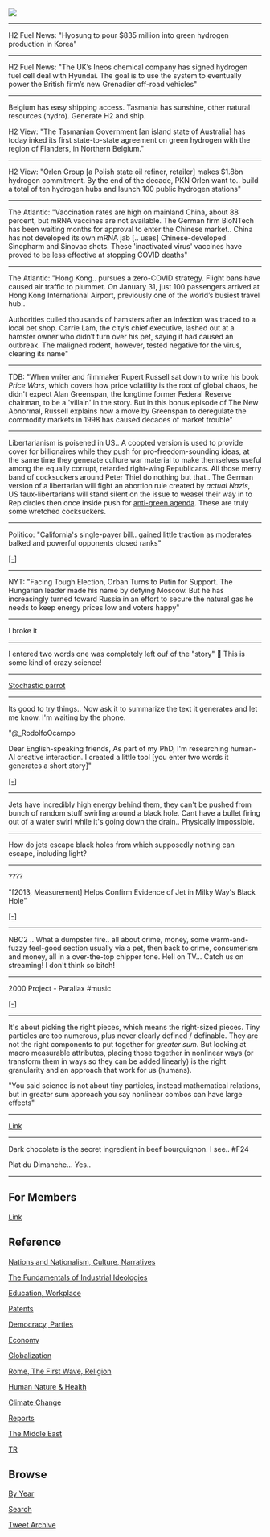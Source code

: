 <img src="https://drive.google.com/uc?export=view&id=1B2wf9R7AMH1d7Vw6e2mucLbIQ5NSjir7"/>

---

H2 Fuel News: "Hyosung to pour $835 million into green hydrogen
production in Korea"

---

H2 Fuel News: "The UK’s Ineos chemical company has signed hydrogen fuel
cell deal with Hyundai. The goal is to use the system to eventually
power the British firm’s new Grenadier off-road vehicles"

---

Belgium has easy shipping access. Tasmania has sunshine, other natural
resources (hydro). Generate H2 and ship.

H2 View: "The Tasmanian Government [an island state of Australia] has
today inked its first state-to-state agreement on green hydrogen with
the region of Flanders, in Northern Belgium."

---

H2 View: "Orlen Group [a Polish state oil refiner, retailer] makes
$1.8bn hydrogen commitment. By the end of the decade, PKN Orlen want
to..  build a total of ten hydrogen hubs and launch 100 public
hydrogen stations"

---

The Atlantic: "Vaccination rates are high on mainland China, about 88
percent, but mRNA vaccines are not available. The German firm BioNTech
has been waiting months for approval to enter the Chinese
market.. China has not developed its own mRNA jab [.. uses]
Chinese-developed Sinopharm and Sinovac shots. These 'inactivated
virus' vaccines have proved to be less effective at stopping COVID
deaths"

---

The Atlantic: "Hong Kong.. pursues a zero-COVID strategy. Flight bans
have caused air traffic to plummet. On January 31, just 100 passengers
arrived at Hong Kong International Airport, previously one of the
world’s busiest travel hub..

Authorities culled thousands of hamsters after an infection was traced
to a local pet shop. Carrie Lam, the city’s chief executive, lashed
out at a hamster owner who didn’t turn over his pet, saying it had
caused an outbreak. The maligned rodent, however, tested negative for
the virus, clearing its name"

---

TDB: "When writer and filmmaker Rupert Russell sat down to write his
book *Price Wars*, which covers how price volatility is the root of
global chaos, he didn't expect Alan Greenspan, the longtime former
Federal Reserve chairman, to be a 'villain' in the story. But in this
bonus episode of The New Abnormal, Russell explains how a move by
Greenspan to deregulate the commodity markets in 1998 has caused
decades of market trouble"

---

Libertarianism is poisened in US.. A coopted version is used to
provide cover for billionaires while they push for pro-freedom-sounding
ideas, at the same time they generate culture war material to make
themselves useful among the equally corrupt, retarded right-wing
Republicans. All those merry band of cocksuckers around Peter Thiel do
nothing but that.. The German version of a libertarian will fight
an abortion rule created by *actual Nazis*, US faux-libertarians will
stand silent on the issue to weasel their way in to Rep circles then once
inside push for [anti-green agenda](2022/01/faux-contrarians-faux-liberterians.md).
These are truly some wretched cocksuckers.

---

Politico: "California's single-payer bill.. gained little traction as
moderates balked and powerful opponents closed ranks"

[[-]](https://www.politico.com/news/2022/02/05/the-left-strikes-out-on-single-payer-even-in-liberal-california-00004992)

---

NYT: "Facing Tough Election, Orban Turns to Putin for Support. The
Hungarian leader made his name by defying Moscow. But he has
increasingly turned toward Russia in an effort to secure the natural
gas he needs to keep energy prices low and voters happy"

---

I broke it

---

I entered two words one was completely left ouf of the "story" 🤣
This is some kind of crazy science! 

---

[Stochastic parrot](2020/07/ai-comments.md#parrot)

---

Its good to try things.. Now ask it to summarize the text it generates
and let me know. I'm waiting by the phone.

"@_RodolfoOcampo

Dear English-speaking friends, As part of my PhD, I'm researching
human-AI creative interaction. I created a little tool [you enter two
words it generates a short story]"

[[-]](https://mobile.twitter.com/_RodolfoOcampo/status/1488379758551388168)

---

Jets have incredibly high energy behind them, they can't be pushed
from bunch of random stuff swirling around a black hole. Cant have a
bullet firing out of a water swirl while it's going down the
drain.. Physically impossible.

---

How do jets escape black holes from which supposedly nothing can
escape, including light?

---

????

"[2013, Measurement] Helps Confirm Evidence of Jet in Milky Way's Black Hole"

[[-]](https://www.nasa.gov/mission_pages/chandra/news/high-energy-particles-in-milky-way.html)

---

NBC2 .. What a dumpster fire.. all about crime, money, some
warm-and-fuzzy feel-good section usually via a pet, then back to
crime, consumerism and money, all in a over-the-top chipper tone. Hell
on TV... Catch us on streaming! I don't think so bitch!

---

2000 Project - Parallax \#music

[[-]](https://youtu.be/wP1DM1KhYvU)

---

It's about picking the right pieces, which means the right-sized
pieces. Tiny particles are too numerous, plus never clearly defined /
definable.  They are not the right components to put together for
*greater sum*. But looking at macro measurable attributes, placing
those together in nonlinear ways (or transform them in ways so they
can be added linearly) is the right granularity and an approach that
work for us (humans).

"You said science is not about tiny particles, instead mathematical
relations, but in greater sum approach you say nonlinear combos can
have large effects"

---

[Link](https://pbs.twimg.com/media/FK-476_WYAAT2pk?format=jpg&name=small)

---

Dark chocolate is the secret ingredient in beef bourguignon. I see.. \#F24

Plat du Dimanche... Yes..

---

## For Members

[Link](https://thirdwave-members.herokuapp.com)

## Reference

[Nations and Nationalism, Culture, Narratives](/2013/02/nations-and-nationalism.md)

[The Fundamentals of Industrial Ideologies](/2011/04/fundamentals-of-industrial-ideologies.md)

[Education, Workplace](2017/09/education-workplace.md)

[Patents](/2018/09/patents.md)

[Democracy, Parties](/2016/11/democracy.md)

[Economy](/2018/05/economy.md)

[Globalization](/2018/09/globalization.md)

[Rome, The First Wave, Religion](/2017/12/rome.md)

[Human Nature & Health](/2020/07/human-nature.md)

[Climate Change](/2018/12/climate.md)

[Reports](/2019/05/reports.md)

[The Middle East](/2019/07/middleeast.md)

[TR](../tr)

## Browse

[By Year](years.md)

[Search](search.html)

[Tweet Archive](/tweets/README.md)


